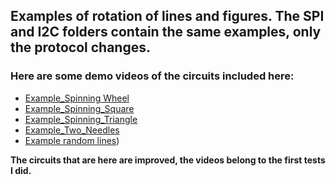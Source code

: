 
## Examples of rotation of lines and figures. The SPI and I2C folders contain the same examples, only the protocol changes.

### Here are some demo videos of the circuits included here:

* [Example_Spinning Wheel](https://www.youtube.com/shorts/pZOFqYocVHE)
* [Example_Spinning_Square](https://www.youtube.com/watch?v=k746fesv4bM)
* [Example_Spinning_Triangle](https://www.youtube.com/watch?v=dU39G4tLVxM)
* [Example_Two_Needles](https://www.youtube.com/shorts/46PbbhHPH-E)
* [Example random lines](https://www.youtube.com/shorts/bZtKYe26jTQ))

**The circuits that are here are improved, the videos belong to the first tests I did.**

